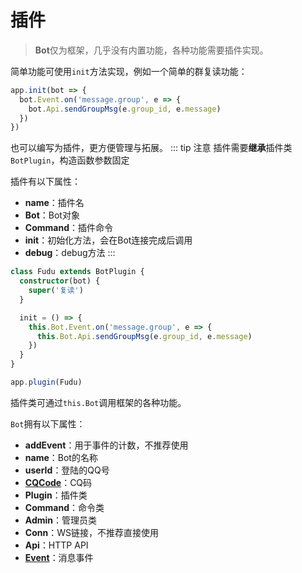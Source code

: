 # 插件

> **Bot**仅为框架，几乎没有内置功能，各种功能需要插件实现。

简单功能可使用`init`方法实现，例如一个简单的群复读功能：
```ts
app.init(bot => {
  bot.Event.on('message.group', e => {
    bot.Api.sendGroupMsg(e.group_id, e.message)
  })
})
```
也可以编写为插件，更方便管理与拓展。
::: tip 注意
插件需要**继承**插件类`BotPlugin`，构造函数参数固定

插件有以下属性：
- **name**：插件名
- **Bot**：Bot对象
- **Command**：插件命令
- **init**：初始化方法，会在Bot连接完成后调用
- **debug**：debug方法
:::
```ts
class Fudu extends BotPlugin {
  constructor(bot) {
    super('复读')
  }

  init = () => {
    this.Bot.Event.on('message.group', e => {
      this.Bot.Api.sendGroupMsg(e.group_id, e.message)
    })
  }
}

app.plugin(Fudu)
```

插件类可通过`this.Bot`调用框架的各种功能。

`Bot`拥有以下属性：
- **addEvent**：用于事件的计数，不推荐使用
- **name**：Bot的名称
- **userId**：登陆的QQ号
- [**CQCode**](/cqcode)：CQ码
- **Plugin**：插件类
- **Command**：命令类
- **Admin**：管理员类
- **Conn**：WS链接，不推荐直接使用
- **Api**：HTTP API
- [**Event**](/event)：消息事件
